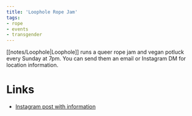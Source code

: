 ```yaml
---
title: 'Loophole Rope Jam'
tags:
- rope
- events
- transgender
---
```


[[notes/Loophole|Loophole]] runs a queer rope jam and vegan potluck every Sunday at 7pm. You can send them an email or Instagram DM for location information.

# Links
- [Instagram post with information](https://www.instagram.com/p/CpYljTLrSnx/)